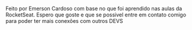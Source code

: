 Feito por Emerson Cardoso com base no que foi aprendido nas aulas da RocketSeat.
Espero que goste e que se possivel entre em contato comigo para poder ter mais conexões com outros DEVS

